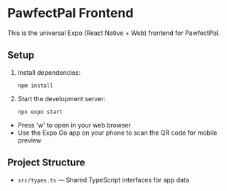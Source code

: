 # PawfectPal Frontend

This is the universal Expo (React Native + Web) frontend for PawfectPal.

## Setup

1. Install dependencies:
   ```
   npm install
   ```

2. Start the development server:
   ```
   npx expo start
   ```

- Press 'w' to open in your web browser
- Use the Expo Go app on your phone to scan the QR code for mobile preview

## Project Structure
- `src/types.ts` — Shared TypeScript interfaces for app data
 
